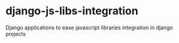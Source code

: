 django-js-libs-integration
==========================

Django applications to ease javascript libraries integration in django projects
